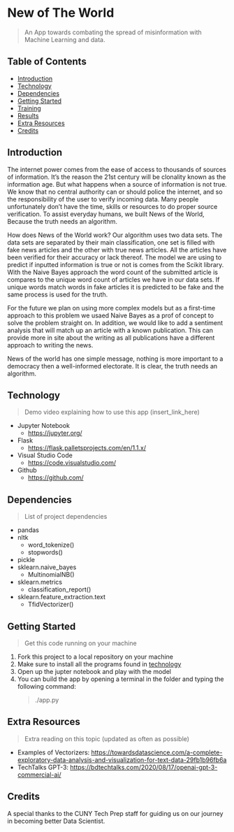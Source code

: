 # New of The World
> An App towards combating the spread of misinformation with Machine Learning and data.

## Table of Contents
* [Introduction](#Introduction)
* [Technology](#Technology)
* [Dependencies](#Dependencies)
* [Getting Started](#Getting-started)
* [Training](#Training)
* [Results](#Training)
* [Extra Resources](#Extra-Resources)
* [Credits](#Credits)

## Introduction

The internet power comes from the ease of access to thousands of sources of information. It’s the reason the 21st century will be clonality known as the information age. But what happens when a source of information is not true. We know that no central authority can or should police the internet, and so the responsibility of the user to verify incoming data. Many people unfortunately don’t have the time, skills or resources to do proper source verification. To assist everyday humans, we built News of the World, Because the truth needs an algorithm. 

How does News of the World work? Our algorithm uses two data sets. The data sets are separated by their main classification, one set is filled with fake news articles and the other with true news articles. All the articles have been verified for their accuracy or lack thereof. The model we are using to predict if inputted information is true or not is comes from the Scikit library. With the Naive Bayes approach the word count of the submitted article is compares to the unique word count of articles we have in our data sets. If unique words match words in fake articles it is predicted to be fake and the same process is used for the truth. 

For the future we plan on using more complex models but as a first-time approach to this problem we usaed Naive Bayes as a prof of concept to solve the problem straight on. In addition, we would like to add a sentiment analysis that will match up an article with a known publication. This can provide more in site about the writing as all publications have a different approach to writing the news. 

News of the world has one simple message, nothing is more important to a democracy then a well-informed electorate. It is clear, the truth needs an algorithm. 

## Technology 

> Demo video explaining how to use this app (insert_link_here) 

* Jupyter Notebook
  * https://jupyter.org/
* Flask
  * https://flask.palletsprojects.com/en/1.1.x/
* Visual Studio Code
  * https://code.visualstudio.com/
* Github
  * https://github.com/

## Dependencies
> List of project dependencies

* pandas
* nltk
  * word_tokenize()
  * stopwords()
* pickle
* sklearn.naive_bayes
  * MultinomialNB()
* sklearn.metrics
  * classification_report()
* sklearn.feature_extraction.text
  * TfidVectorizer()

## Getting Started
> Get this code running on your machine

1. Fork this project to a local repository on your machine 
2. Make sure to install all the programs found in [technology](#Technology)
3. Open up the jupter notebook and play with the model
4. You can build the app by opening a terminal in the folder and typing the following command: 
   > ./app.py

## Extra Resources
> Extra reading on this topic (updated as often as possible)
* Examples of Vectorizers: https://towardsdatascience.com/a-complete-exploratory-data-analysis-and-visualization-for-text-data-29fb1b96fb6a
* TechTalks GPT-3: https://bdtechtalks.com/2020/08/17/openai-gpt-3-commercial-ai/

## Credits
A special thanks to the CUNY Tech Prep staff for guiding us on our journey in becoming better Data Scientist.

